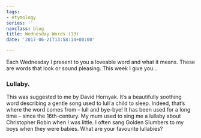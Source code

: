 ```yaml
---
tags:
- etymology
series: ''
navclass: blog
title: Wednesday Words (13)
date: '2017-06-21T13:58:14+00:00'

---
```

Each Wednesday I present to you a loveable word and what it means. These are words that look or sound pleasing. This week I give you...

### Lullaby.

<!--more-->

This was suggested to me by David Hornyak. It’s a beautifully soothing word describing a gentle song used to lull a child to sleep. Indeed, that’s where the word comes from – lull and bye-bye! It has been used for a long time – since the 16th-century. My mum used to sing me a lullaby about Christopher Robin when I was little. I often sang Golden Slumbers to my boys when they were babies. What are your favourite lullabies?